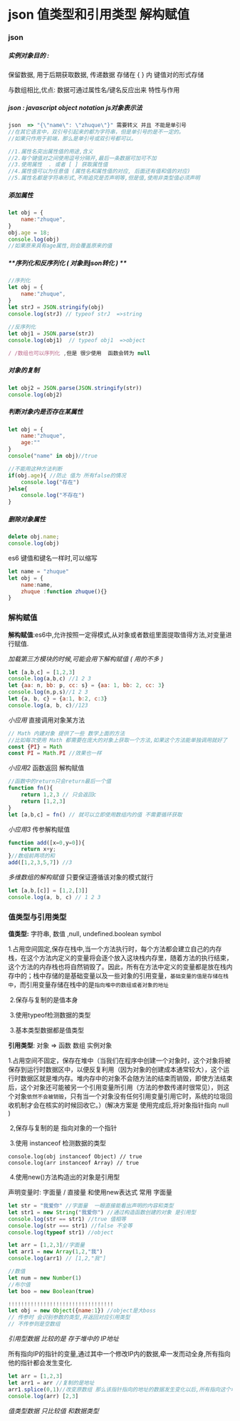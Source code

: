 #  json   值类型和引用类型   解构赋值

### json

##### *实例对象目的 :* 

保留数据, 用于后期获取数据, 传递数据 存储在 { } 内 键值对的形式存储

与数组相比,优点: 数据可通过属性名/键名反应出来 特性与作用

##### *json* : javascript object notation   js对象表示法 

```js
json  => "{\"name\": \"zhuque\"}" 需要转义 并且 不能是单引号
//在其它语言中，双引号引起来的都为字符串，但是单引号的是不一定的。
//如果只作用于前端，那么是单引号或双引号都可以。
```

```js
//1.属性名突出属性值的用途,含义
//2.每个键值对之间使用逗号分隔开,最后一条数据可加可不加
//3.使用属性  . 或者 [ ] 获取属性值 
//4.属性值可以为任意值 (属性名和属性值的对应, 后面还有值和值的对应)
//5.属性名都是字符串形式,不用追究是否声明等,但是值,使用非类型值必须声明
```

##### *添加属性*

```js
let obj = {
    name:"zhuque",
}
obj.age = 18;
console.log(obj)
//如果原来具有age属性,则会覆盖原来的值
```

##### **序列化和反序列化 ( 对象到json转化 ) **

```js
//序列化 
let obj = {
    name:"zhuque",
}
let strJ = JSON.stringify(obj)
console.log(strJ) // typeof strJ  =>string
  
//反序列化 
let obj1 = JSON.parse(strJ)
console.log(obj1)  // typeof obj1  =>object

/ /数组也可以序列化 ,但是 很少使用  函数会转为 null
```

##### *对象的复制*

```js
let obj2 = JSON.parse(JSON.stringify(str))
console.log(obj2)
```

##### *判断对象内是否存在某属性*

```js
let obj = {
    name:"zhuque",
    age:""
}
console("name" in obj)//true

//不能用这种方法判断
if(obj.age){ //防止 值为 所有false的情况
    console.log("存在")
}else{
    console.log("不存在")
}
```

##### *删除对象属性* 

```js
delete obj.name;
console.log(obj)
```

es6 键值和键名一样时,可以缩写

```js
let name = "zhuque"
let obj = {
    name:name,
    zhuque :function zhuque(){}
}
```



### 解构赋值

**解构赋值**:es6中,允许按照一定得模式,从对象或者数组里面提取值得方法,对变量进行赋值.

*加载第三方模块的时候,可能会用下解构赋值  ( 用的不多 )*

```js
let [a,b,c] = [1,2,3]
console.log(a,b,c) //1 2 3 
let {aa: n, bb: p, cc: s} = {aa: 1, bb: 2, cc: 3}
console.log(n,p,s)//1 2 3
let {a, b, c} = {a:1, b:2, c:3}
console.log(a, b, c)//123
```

*小应用*  直接调用对象某方法

```javascript
// Math 内建对象 提供了一些 数学上面的方法 
//比如每次使用 Math 都需要在庞大的对象上获取一个方法,如果这个方法能单独调用就好了 
const {PI} = Math 
const PI = Math.PI //效果也一样
```

*小应用2* 函数返回 解构赋值

```js
//函数中的return只会return最后一个值 
function fn(){
    return 1,2,3 // 只会返回c
    return [1,2,3]
}
let [a,b,c] = fn() // 就可以立即使用数组内的值 不需要循环获取
```

*小应用3* 传参解构赋值

```js
function add([x=0,y=0]){
    return x+y;
}//数组前两项的和
add([1,2,3,5,7]) //3
```

*多维数组的解构赋值*  只要保证遵循该对象的模式就行

```js
let [a,b,[c]] = [1,2,[3]]
console.log(a, b, c) // 1 2 3
```

### 值类型与引用类型

**值类型:** 字符串, 数值 ,null, undefined.boolean symbol

​	1.占用空间固定,保存在栈中,当一个方法执行时，每个方法都会建立自己的内存栈，在这个方法内定义的变量将会逐个放入这块栈内存里，随着方法的执行结束，这个方法的内存栈也将自然销毁了。因此，所有在方法中定义的变量都是放在栈内存中的；栈中存储的是基础变量以及一些对象的引用变量，`基础变量的值是存储在栈中`，而引用变量存储在栈中的是`指向堆中的数组或者对象的地址`

​	2.保存与复制的是值本身

​	3.使用typeof检测数据的类型

​	3.基本类型数据都是值类型

**引用类型**: 对象 => 函数 数组 实例对象 

​	1.占用空间不固定，保存在堆中（当我们在程序中创建一个对象时，这个对象将被保存到运行时数据区中，以便反复利用（因为对象的创建成本通常较大），这个运行时数据区就是堆内存。堆内存中的对象不会随方法的结束而销毁，即使方法结束后，这个对象还可能被另一个引用变量所引用（方法的参数传递时很常见），则这个对象`依然不会被销毁`，只有当一个对象没有任何引用变量引用它时，系统的垃圾回收机制才会在核实的时候回收它。）(解决方案是 使用完成后,将对象指针指向 null )

​	2,保存与复制的是 指向对象的一个指针

​	3.使用 instanceof 检测数据的类型

```JS
console.log(obj instanceof Object) // true
console.log(arr instanceof Array) // true
```

​	4.使用new()方法构造出的对象是引用型

声明变量时: 字面量 / 直接量 和使用new表达式  常用 字面量 

```js
let str = "我爱你" //字面量  一眼直接能看出声明的内容和类型
let str1 = new String("我爱你") //通过构造函数创建的对象 是引用型
console.log(str == str1) //true 值相等 
console.log(str === str1) //false 不全等
console.log(typeof str1) //object

let arr = [1,2,3]//字面量
let arr1 = new Array(1,2,"我")
console.log(arr1) // [1,2,"我"]

//数值
let num = new Number(1)
//布尔值
let boo = new Boolean(true)

!!!!!!!!!!!!!!!!!!!!!!!!!!!!!!!!!
let obj = new Object({name:1}) //object是大boss 
// 传参时 会识别参数的类型,并返回对应引用类型 
// 不传参则是空数组

```

*引用型数据 比较的是 存于堆中的 IP地址* 

​	所有指向IP的指针的变量,通过其中一个修改IP内的数据,牵一发而动全身,所有指向他的指针都会发生变化. 

```js
let arr = [1,2,3]
let arr1 = arr //复制的是地址
arr1.splice(0,1)//改变原数组 那么该指针指向的地址的数据发生变化以后,所有指向这个地址的指针变量全部都会被改变 
console.log(arr) [2,3]
```

*值类型数据 只比较值 和数据类型*  